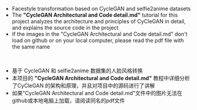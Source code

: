 * Facestyle transformation based on CycleGAN and selfie2anime datasets
* The **"CycleGAN Architectural and Code detail.md"** tutorial for this project analyzes the architecture and principles of CyCleGAN in detail, and explains the source code in the project
* If the images in the "CycleGAN Architectural and Code detail.md" don't load on github or on your local computer, please read the pdf file with the same name

<br>


* 基于 CycleGAN 和 selfie2anime 数据集的人脸风格转换
* 本项目的 **"CycleGAN Architectural and Code detail.md"** 教程中详细分析了CyCleGAN 的架构和原理，并且对项目中的源码进行了讲解
* 如果"CycleGAN Architectural and Code detail.md"文件中的图片无法在github或本地电脑上加载，请阅读同名的pdf文件

